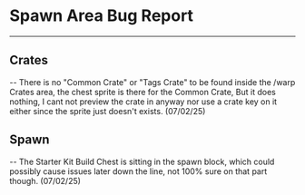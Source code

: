 # Spawn Area Bug Report
---------------------
## Crates
-- There is no "Common Crate" or "Tags Crate" to be found inside the /warp Crates area, the chest sprite is there for the Common Crate, But it does nothing, I cant not preview the crate in anyway nor use a crate key on it either since the sprite just doesn't exists. (07/02/25)

## Spawn
-- The Starter Kit Build Chest is sitting in the spawn block, which could possibly cause issues later down the line, not 100% sure on that part though. (07/02/25)
